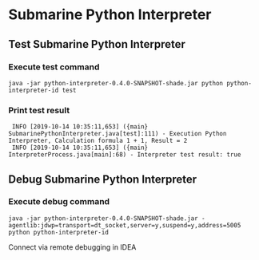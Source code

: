 <!--
   Licensed to the Apache Software Foundation (ASF) under one or more
   contributor license agreements.  See the NOTICE file distributed with
   this work for additional information regarding copyright ownership.
   The ASF licenses this file to You under the Apache License, Version 2.0
   (the "License"); you may not use this file except in compliance with
   the License.  You may obtain a copy of the License at
   http://www.apache.org/licenses/LICENSE-2.0
   Unless required by applicable law or agreed to in writing, software
   distributed under the License is distributed on an "AS IS" BASIS,
   WITHOUT WARRANTIES OR CONDITIONS OF ANY KIND, either express or implied.
   See the License for the specific language governing permissions and
   limitations under the License.
-->
# Submarine Python Interpreter

## Test Submarine Python Interpreter

### Execute test command
```
java -jar python-interpreter-0.4.0-SNAPSHOT-shade.jar python python-interpreter-id test
```

### Print test result 
```
 INFO [2019-10-14 10:35:11,653] ({main} SubmarinePythonInterpreter.java[test]:111) - Execution Python Interpreter, Calculation formula 1 + 1, Result = 2
 INFO [2019-10-14 10:35:11,653] ({main} InterpreterProcess.java[main]:68) - Interpreter test result: true
```


## Debug Submarine Python Interpreter

### Execute debug command

```
java -jar python-interpreter-0.4.0-SNAPSHOT-shade.jar -agentlib:jdwp=transport=dt_socket,server=y,suspend=y,address=5005 python python-interpreter-id
```

Connect via remote debugging in IDEA
